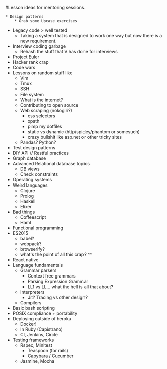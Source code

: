 #Lesson ideas for mentoring sessions

	* Design patterns
		* Grab some Upcase exercises
* Legacy code > well tested 
	* Taking a system that is designed to work one way but now there is a new requirement.
* Interview coding garbage
	* Rehash the stuff that V has done for interviews
* Project Euler
* Hacker rank crap
* Code wars
* Lessons on random stuff like
	* Vim
	* Tmux
	* SSH 
	* File system
	* What is the internet? 
	* Contributing to open source
	* Web scraping (nokogiri?)
		* css selectors
		* xpath
		* pimp my dotfiles
		* static vs dynamic (http/spidey/phantom or somesuch)
		* crazy bullshit like asp.net or other tricky sites
	* Pandas? Python? 
* Test design patterns
* DIY API // Restful practices 
* Graph database
* Advanced Relational database topics
	* DB views
	* Check constraints	
* Operating systems
* Weird languages
	* Clojure
	* Prolog
	* Haskell
	* Elixer
* Bad things
	* Coffeescript
	* Haml	
* Functional programming
* ES2015
	* babel?
	* webpack?
	* browserify?
	* what's the point of all this crap? ^^
* React native
* Language fundamentals
	* Grammar parsers
		* Context free grammars
		* Parsing Expression Grammar
		* LL1 vs LL... what the hell is all that about?
	* Interpreters
		* Jit? Tracing vs other design?
	* Compilers
* Basic bash scripting
* POSIX compliance + portability
* Deploying outside of heroku
	* Docker!
	* In Ruby (Capistrano)
	* CI, Jenkins, Circle
* Testing frameworks
	* Rspec, Minitest
		* Teaspoon (for rails)
		* Capybara / Cucumber
	* Jasmine, Mocha 

